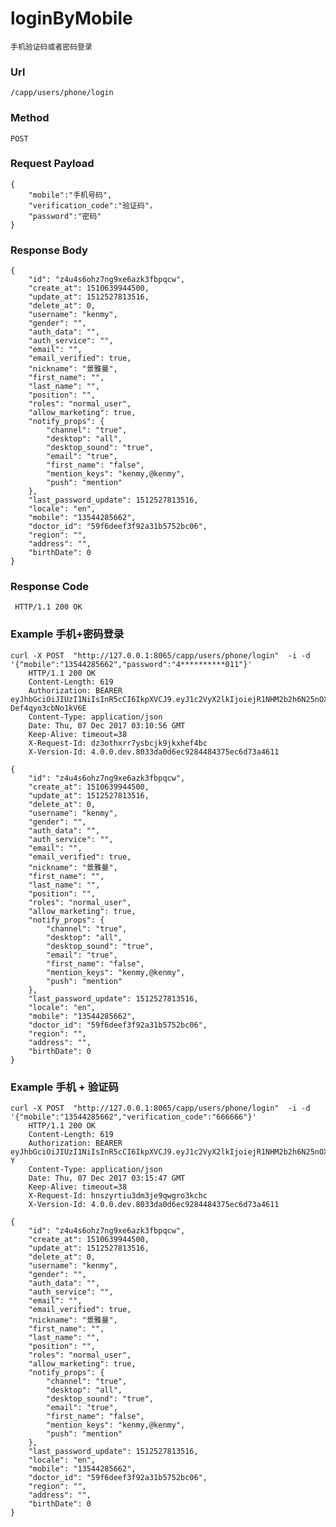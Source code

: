 # loginByMobile
    手机验证码或者密码登录
    
### Url
    /capp/users/phone/login
    
### Method
    POST

### Request Payload
    {
        "mobile":"手机号码",
        "verification_code":"验证码"，
        "password":"密码"
    }

### Response Body
    {
        "id": "z4u4s6ohz7ng9xe6azk3fbpqcw",
        "create_at": 1510639944500,
        "update_at": 1512527813516,
        "delete_at": 0,
        "username": "kenmy",
        "gender": "",
        "auth_data": "",
        "auth_service": "",
        "email": "",
        "email_verified": true,
        "nickname": "景雅曼",
        "first_name": "",
        "last_name": "",
        "position": "",
        "roles": "normal_user",
        "allow_marketing": true,
        "notify_props": {
            "channel": "true",
            "desktop": "all",
            "desktop_sound": "true",
            "email": "true",
            "first_name": "false",
            "mention_keys": "kenmy,@kenmy",
            "push": "mention"
        },
        "last_password_update": 1512527813516,
        "locale": "en",
        "mobile": "13544285662",
        "doctor_id": "59f6deef3f92a31b5752bc06",
        "region": "",
        "address": "",
        "birthDate": 0
    }
    
  
### Response Code
     HTTP/1.1 200 OK

### Example 手机+密码登录
    curl -X POST  "http://127.0.0.1:8065/capp/users/phone/login"  -i -d '{"mobile":"13544285662","password":"4**********011"}'
        HTTP/1.1 200 OK
        Content-Length: 619
        Authorization: BEARER eyJhbGciOiJIUzI1NiIsInR5cCI6IkpXVCJ9.eyJ1c2VyX2lkIjoiejR1NHM2b2h6N25nOXhlNmF6azNmYnBxY3ciLCJyb2xlcyI6Im5vcm1hbF91c2VyIiwicHJvcHMiOnsiYnJvd3NlciI6IkdvLWh0dHAtY2xpZW50LzEuMSIsIm9zIjoidW5rbm93biIsInBsYXRmb3JtIjoidW5rbm93biJ9LCJ0ZWFtX21lbWJlcnMiOm51bGwsImRldmljZV9pZCI6IiIsImlzX29hdXRoIjpmYWxzZSwiZXhwIjoxNTE0MzQ0MjU2LCJpYXQiOjE1MTI2MTYyNTYsImlzcyI6Ind3dy5hY2N1cm1lLmNvbSJ9.NcFz9hOv02JqJf3FqVupNXY2f-Def4qyo3cbNo1kV6E
        Content-Type: application/json
        Date: Thu, 07 Dec 2017 03:10:56 GMT
        Keep-Alive: timeout=38
        X-Request-Id: dz3othxrr7ysbcjk9jkxhef4bc
        X-Version-Id: 4.0.0.dev.8033da0d6ec9284484375ec6d73a4611

    {
        "id": "z4u4s6ohz7ng9xe6azk3fbpqcw",
        "create_at": 1510639944500,
        "update_at": 1512527813516,
        "delete_at": 0,
        "username": "kenmy",
        "gender": "",
        "auth_data": "",
        "auth_service": "",
        "email": "",
        "email_verified": true,
        "nickname": "景雅曼",
        "first_name": "",
        "last_name": "",
        "position": "",
        "roles": "normal_user",
        "allow_marketing": true,
        "notify_props": {
            "channel": "true",
            "desktop": "all",
            "desktop_sound": "true",
            "email": "true",
            "first_name": "false",
            "mention_keys": "kenmy,@kenmy",
            "push": "mention"
        },
        "last_password_update": 1512527813516,
        "locale": "en",
        "mobile": "13544285662",
        "doctor_id": "59f6deef3f92a31b5752bc06",
        "region": "",
        "address": "",
        "birthDate": 0
    }
### Example 手机 + 验证码
    curl -X POST  "http://127.0.0.1:8065/capp/users/phone/login"  -i -d '{"mobile":"13544285662","verification_code":"666666"}'
        HTTP/1.1 200 OK
        Content-Length: 619
        Authorization: BEARER eyJhbGciOiJIUzI1NiIsInR5cCI6IkpXVCJ9.eyJ1c2VyX2lkIjoiejR1NHM2b2h6N25nOXhlNmF6azNmYnBxY3ciLCJyb2xlcyI6Im5vcm1hbF91c2VyIiwicHJvcHMiOnsiYnJvd3NlciI6IkdvLWh0dHAtY2xpZW50LzEuMSIsIm9zIjoidW5rbm93biIsInBsYXRmb3JtIjoidW5rbm93biJ9LCJ0ZWFtX21lbWJlcnMiOm51bGwsImRldmljZV9pZCI6IiIsImlzX29hdXRoIjpmYWxzZSwiZXhwIjoxNTE0MzQ0NTQ3LCJpYXQiOjE1MTI2MTY1NDcsImlzcyI6Ind3dy5hY2N1cm1lLmNvbSJ9.yDE3N_Lv5yNrbRBXPPC7KYTd0HOEWbeWXG9qN2e22-Y
        Content-Type: application/json
        Date: Thu, 07 Dec 2017 03:15:47 GMT
        Keep-Alive: timeout=38
        X-Request-Id: hnszyrtiu3dm3je9qwgro3kchc
        X-Version-Id: 4.0.0.dev.8033da0d6ec9284484375ec6d73a4611

    {
        "id": "z4u4s6ohz7ng9xe6azk3fbpqcw",
        "create_at": 1510639944500,
        "update_at": 1512527813516,
        "delete_at": 0,
        "username": "kenmy",
        "gender": "",
        "auth_data": "",
        "auth_service": "",
        "email": "",
        "email_verified": true,
        "nickname": "景雅曼",
        "first_name": "",
        "last_name": "",
        "position": "",
        "roles": "normal_user",
        "allow_marketing": true,
        "notify_props": {
            "channel": "true",
            "desktop": "all",
            "desktop_sound": "true",
            "email": "true",
            "first_name": "false",
            "mention_keys": "kenmy,@kenmy",
            "push": "mention"
        },
        "last_password_update": 1512527813516,
        "locale": "en",
        "mobile": "13544285662",
        "doctor_id": "59f6deef3f92a31b5752bc06",
        "region": "",
        "address": "",
        "birthDate": 0
    }
